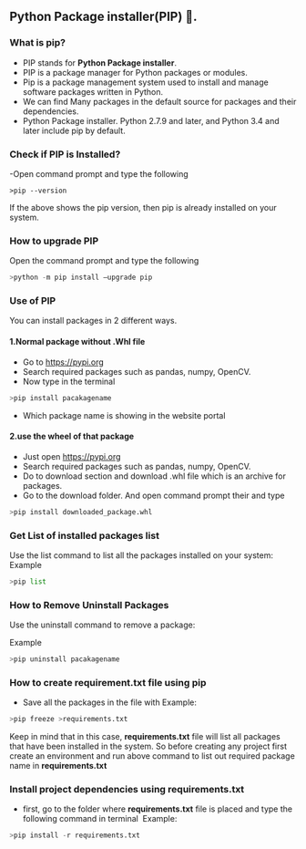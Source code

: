 ## Python Package installer(PIP) :postal_horn:.

### What is pip?
- PIP stands for **Python Package installer**.
- PIP is a package manager for Python packages or modules.
- Pip is a package management system used to install and manage software packages written in Python.
- We can find Many packages in the default source for packages and their dependencies.
- Python Package installer. Python 2.7.9 and later, and Python 3.4 and later include pip by default.

### Check if PIP is Installed?
-Open command prompt  and type the following

`>pip --version`

If the above shows the pip version, then pip is already installed on your system.

### How to upgrade PIP
Open the command prompt and type the following
```python
>python -m pip install –upgrade pip
```

### Use of PIP
You can install packages in 2 different ways.

#### 1.Normal package without .Whl file 
- Go to https://pypi.org
- Search required packages such as pandas, numpy, OpenCV.
- Now type in the terminal
  
```python
>pip install pacakagename
```
- Which package name is showing in the website portal

#### 2.use the wheel  of that package
- Just open https://pypi.org
- Search required packages such as pandas, numpy, OpenCV.
- Do to download section and download .whl file which is an archive for packages.
- Go to the download folder. And open command prompt their and type
   
```python
>pip install downloaded_package.whl
```

### Get List of installed packages list 
Use the list command to list all the packages installed on your system:
Example
```python
>pip list
```
### How to Remove Uninstall Packages 
Use the uninstall command to remove a package:

Example
```python
>pip uninstall pacakagename
````

### How to create requirement.txt  file using pip
- Save all the packages in the file with
Example:
```python
>pip freeze >requirements.txt
```
Keep in mind that in this case, **requirements.txt** file will list all packages that have been installed in the system.
So before creating any project first create an environment and run above command to list out required package name in **requirements.txt**

### Install project dependencies using requirements.txt 
- first, go to the folder where **requirements.txt** file is placed and type the following command in terminal 
Example:
```python
>pip install -r requirements.txt
```
